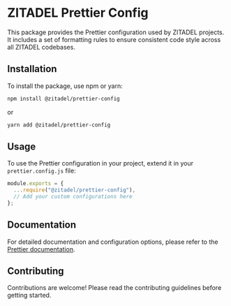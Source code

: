 # ZITADEL Prettier Config

This package provides the Prettier configuration used by ZITADEL projects. It includes a set of formatting rules to ensure consistent code style across all ZITADEL codebases.

## Installation

To install the package, use npm or yarn:

```sh
npm install @zitadel/prettier-config
```

or

```sh
yarn add @zitadel/prettier-config
```

## Usage

To use the Prettier configuration in your project, extend it in your `prettier.config.js` file:

```js
module.exports = {
  ...require("@zitadel/prettier-config"),
  // Add your custom configurations here
};
```

## Documentation

For detailed documentation and configuration options, please refer to the [Prettier documentation](https://prettier.io/docs/en/configuration.html).

## Contributing

Contributions are welcome! Please read the contributing guidelines before getting started.
